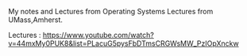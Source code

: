 My notes and Lectures from Operating Systems Lectures from UMass,Amherst.

Lectures : https://www.youtube.com/watch?v=44mxMy0PUK8&list=PLacuG5pysFbDTmsCRGWsMW_PzIOpXnckw

